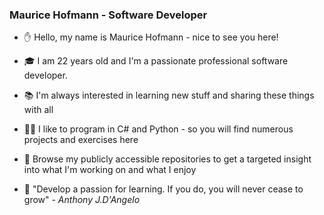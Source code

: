 ### Maurice Hofmann - Software Developer

- ✋ Hello, my name is Maurice Hofmann - nice to see you here!
- 🎓 I am 22 years old and I'm a passionate professional software developer.
- 📚 I'm always interested in learning new stuff and sharing these things with all
- 👨‍💻 I like to program in C# and Python - so you will find numerous projects and exercises here
- 👀 Browse my publicly accessible repositories to get a targeted insight into what I'm working on and what I enjoy

- 📖 "Develop a passion for learning. If you do, you will never cease to grow" - <i>Anthony J.D'Angelo</i>
